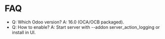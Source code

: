# FAQ

- Q: Which Odoo version? A: 16.0 (OCA/OCB packaged).
- Q: How to enable? A: Start server with --addon server_action_logging or install in UI.
